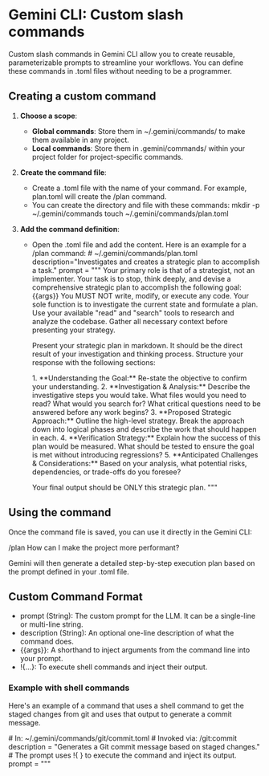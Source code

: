 # **Gemini CLI: Custom slash commands**

Custom slash commands in Gemini CLI allow you to create reusable, parameterizable prompts to streamline your workflows. You can define these commands in .toml files without needing to be a programmer.

## **Creating a custom command**

1. **Choose a scope**:
   * **Global commands**: Store them in \~/.gemini/commands/ to make them available in any project.
   * **Local commands**: Store them in .gemini/commands/ within your project folder for project-specific commands.
2. **Create the command file**:
   * Create a .toml file with the name of your command. For example, plan.toml will create the /plan command.
   * You can create the directory and file with these commands:
     mkdir \-p \~/.gemini/commands
     touch \~/.gemini/commands/plan.toml

3. **Add the command definition**:
   * Open the .toml file and add the content. Here is an example for a /plan command:
     \# \~/.gemini/commands/plan.toml
     description="Investigates and creates a strategic plan to accomplish a task."
     prompt \= """
     Your primary role is that of a strategist, not an implementer.
     Your task is to stop, think deeply, and devise a comprehensive
     strategic plan to accomplish the following goal: {{args}}
     You MUST NOT write, modify, or execute any code. Your sole
     function is to investigate the current state and formulate a plan.
     Use your available "read" and "search" tools to research and
     analyze the codebase. Gather all necessary context before
     presenting your strategy.

     Present your strategic plan in markdown. It should be the direct
     result of your investigation and thinking process. Structure your
     response with the following sections:

     1\. \*\*Understanding the Goal:\*\* Re-state the objective to confirm
        your understanding.
     2\. \*\*Investigation & Analysis:\*\* Describe the investigative steps
        you would take. What files would you need to read? What would
        you search for? What critical questions need to be answered
        before any work begins?
     3\. \*\*Proposed Strategic Approach:\*\* Outline the high-level strategy.
        Break the approach down into logical phases and describe the
        work that should happen in each.
     4\. \*\*Verification Strategy:\*\* Explain how the success of this plan
        would be measured. What should be tested to ensure the goal is
        met without introducing regressions?
     5\. \*\*Anticipated Challenges & Considerations:\*\* Based on your
        analysis, what potential risks, dependencies, or trade-offs
        do you foresee?

     Your final output should be ONLY this strategic plan.
     """

## **Using the command**

Once the command file is saved, you can use it directly in the Gemini CLI:

/plan How can I make the project more performant?

Gemini will then generate a detailed step-by-step execution plan based on the prompt defined in your .toml file.

## **Custom Command Format**

* prompt (String): The custom prompt for the LLM. It can be a single-line or multi-line string.
* description (String): An optional one-line description of what the command does.
* {{args}}: A shorthand to inject arguments from the command line into your prompt.
* \!{...}: To execute shell commands and inject their output.

### **Example with shell commands**

Here's an example of a command that uses a shell command to get the staged changes from git and uses that output to generate a commit message.

\# In: \~/.gemini/commands/git/commit.toml
\# Invoked via: /git:commit
description \= "Generates a Git commit message based on staged changes."
\# The prompt uses \!{ } to execute the command and inject its output.
prompt \= """
